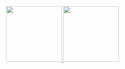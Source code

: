 <div>
<a href="https://github.com/byankatm">
<img height="150em" src="https://github-readme-stats.vercel.app/api/top-langs/?username=byankatm&layout=compact&langs_count=7&theme=gruvbox"/>
<img height="150em" src="https://github-readme-stats.vercel.app/api?username=byankatm&show_icons=true&theme=gruvbox&include_all_commits=true&count_private=true"/>
</div>
